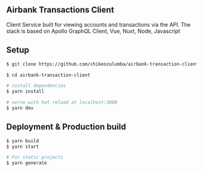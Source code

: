 ## Airbank Transactions Client

Client Service built for viewing accounts and transactions via the API. The stack is based on Apollo GraphQL Client, Vue, Nuxt, Node, Javascript

## Setup

```bash
$ git clone https://github.com/chikeozulumba/airbank-transaction-client

$ cd airbank-transaction-client

# install dependencies
$ yarn install

# serve with hot reload at localhost:3000
$ yarn dev

```

## Deployment & Production build

```bash
$ yarn build
$ yarn start

# For static projects
$ yarn generate
```
